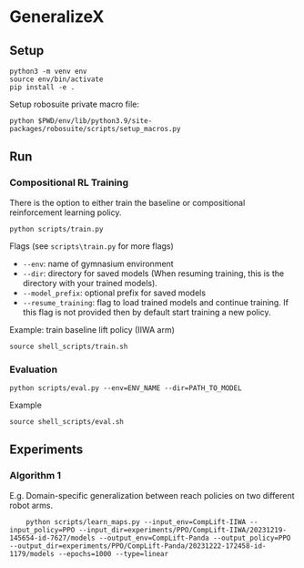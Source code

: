 # GeneralizeX

## Setup
```
python3 -m venv env
source env/bin/activate
pip install -e .
```
Setup robosuite private macro file:
```
python $PWD/env/lib/python3.9/site-packages/robosuite/scripts/setup_macros.py
```

## Run
### Compositional RL Training
There is the option to either train the baseline or compositional reinforcement learning policy. 
```
python scripts/train.py
```

Flags (see `scripts\train.py` for more flags)
- `--env`: name of gymnasium environment
- `--dir`: directory for saved models (When resuming training, this is the directory with your trained models).
- `--model_prefix`: optional prefix for saved models
- `--resume_training`: flag to load trained models and continue training. If this flag is not provided then by default start training a new policy.

Example: train baseline lift policy (IIWA arm)
```
source shell_scripts/train.sh
```

### Evaluation
```
python scripts/eval.py --env=ENV_NAME --dir=PATH_TO_MODEL
```
Example
```
source shell_scripts/eval.sh
```
## Experiments

### Algorithm 1
E.g. Domain-specific generalization between reach policies on two different robot arms.
```
    python scripts/learn_maps.py --input_env=CompLift-IIWA --input_policy=PPO --input_dir=experiments/PPO/CompLift-IIWA/20231219-145654-id-7627/models --output_env=CompLift-Panda --output_policy=PPO --output_dir=experiments/PPO/CompLift-Panda/20231222-172458-id-1179/models --epochs=1000 --type=linear
``` 
